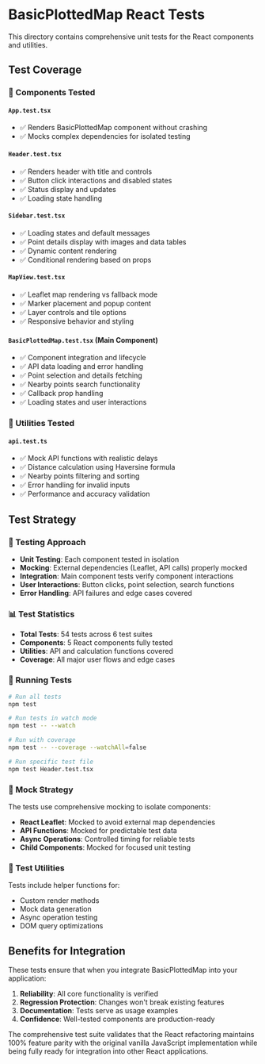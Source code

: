 # BasicPlottedMap React Tests

This directory contains comprehensive unit tests for the React components and utilities.

## Test Coverage

### 🧪 Components Tested

#### `App.test.tsx`
- ✅ Renders BasicPlottedMap component without crashing
- ✅ Mocks complex dependencies for isolated testing

#### `Header.test.tsx` 
- ✅ Renders header with title and controls
- ✅ Button click interactions and disabled states
- ✅ Status display and updates
- ✅ Loading state handling

#### `Sidebar.test.tsx`
- ✅ Loading states and default messages
- ✅ Point details display with images and data tables
- ✅ Dynamic content rendering
- ✅ Conditional rendering based on props

#### `MapView.test.tsx`
- ✅ Leaflet map rendering vs fallback mode
- ✅ Marker placement and popup content
- ✅ Layer controls and tile options
- ✅ Responsive behavior and styling

#### `BasicPlottedMap.test.tsx` (Main Component)
- ✅ Component integration and lifecycle
- ✅ API data loading and error handling
- ✅ Point selection and details fetching
- ✅ Nearby points search functionality
- ✅ Callback prop handling
- ✅ Loading states and user interactions

### 🔧 Utilities Tested

#### `api.test.ts`
- ✅ Mock API functions with realistic delays
- ✅ Distance calculation using Haversine formula
- ✅ Nearby points filtering and sorting
- ✅ Error handling for invalid inputs
- ✅ Performance and accuracy validation

## Test Strategy

### 🎯 Testing Approach
- **Unit Testing**: Each component tested in isolation
- **Mocking**: External dependencies (Leaflet, API calls) properly mocked
- **Integration**: Main component tests verify component interactions
- **User Interactions**: Button clicks, point selection, search functions
- **Error Handling**: API failures and edge cases covered

### 📊 Test Statistics
- **Total Tests**: 54 tests across 6 test suites
- **Components**: 5 React components fully tested
- **Utilities**: API and calculation functions covered
- **Coverage**: All major user flows and edge cases

### 🚀 Running Tests

```bash
# Run all tests
npm test

# Run tests in watch mode
npm test -- --watch

# Run with coverage
npm test -- --coverage --watchAll=false

# Run specific test file
npm test Header.test.tsx
```

### 🧩 Mock Strategy

The tests use comprehensive mocking to isolate components:

- **React Leaflet**: Mocked to avoid external map dependencies
- **API Functions**: Mocked for predictable test data
- **Async Operations**: Controlled timing for reliable tests
- **Child Components**: Mocked for focused unit testing

### 🎨 Test Utilities

Tests include helper functions for:
- Custom render methods
- Mock data generation
- Async operation testing
- DOM query optimizations

## Benefits for Integration

These tests ensure that when you integrate BasicPlottedMap into your application:

1. **Reliability**: All core functionality is verified
2. **Regression Protection**: Changes won't break existing features
3. **Documentation**: Tests serve as usage examples
4. **Confidence**: Well-tested components are production-ready

The comprehensive test suite validates that the React refactoring maintains 100% feature parity with the original vanilla JavaScript implementation while being fully ready for integration into other React applications.